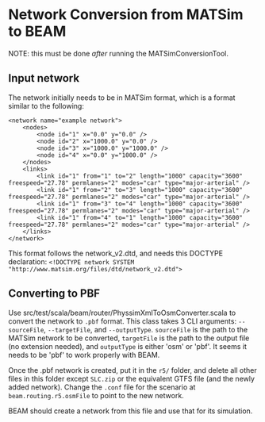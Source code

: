 Network Conversion from MATSim to BEAM
===========================================

NOTE: this must be done *after* running the MATSimConversionTool.

Input network
----------------

The network initially needs to be in MATSim format, which is a format similar to the following:

	<network name="example network">
		<nodes>
			<node id="1" x="0.0" y="0.0" />
			<node id="2" x="1000.0" y="0.0" />
			<node id="3" x="1000.0" y="1000.0" />
			<node id="4" x="0.0" y="1000.0" />
		</nodes>
		<links>
			<link id="1" from="1" to="2" length="1000" capacity="3600" freespeed="27.78" permlanes="2" modes="car" type="major-arterial" />
			<link id="1" from="2" to="3" length="1000" capacity="3600" freespeed="27.78" permlanes="2" modes="car" type="major-arterial" />
			<link id="1" from="3" to="4" length="1000" capacity="3600" freespeed="27.78" permlanes="2" modes="car" type="major-arterial" />
			<link id="1" from="4" to="1" length="1000" capacity="3600" freespeed="27.78" permlanes="2" modes="car" type="major-arterial" />
		</links>
	</network>

This format follows the network_v2.dtd, and needs this DOCTYPE declaration:
`<!DOCTYPE network SYSTEM "http://www.matsim.org/files/dtd/network_v2.dtd">`

Converting to PBF
--------------------

Use src/test/scala/beam/router/PhyssimXmlToOsmConverter.scala to convert the network to `.pbf` format.
This class takes 3 CLI arguments: `--sourceFile`, `--targetFile`, and `--outputType`.
`sourceFile` is the path to the MATSim network to be converted, `targetFile` is the path to the output file (no extension needed), and `outputType` is either 'osm' or 'pbf'.
It seems it needs to be 'pbf' to work properly with BEAM.

Once the .pbf network is created, put it in the `r5/` folder, and delete all other files in this folder except `SLC.zip` or the equivalent GTFS file (and the newly added network).
Change the `.conf` file for the scenario at `beam.routing.r5.osmFile` to point to the new network.

BEAM should create a network from this file and use that for its simulation.
